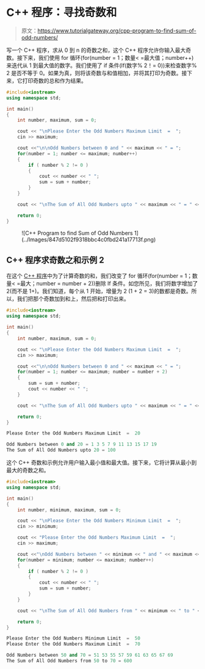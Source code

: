# C++ 程序：寻找奇数和

> 原文：<https://www.tutorialgateway.org/cpp-program-to-find-sum-of-odd-numbers/>

写一个 C++ 程序，求从 0 到 n 的奇数之和，这个 C++ 程序允许你输入最大奇数。接下来，我们使用 for 循环(for(number = 1；数量< =最大值；number++)来迭代从 1 到最大值的数字。我们使用了 if 条件(If(数字% 2！= 0))来检查数字% 2 是否不等于 0。如果为真，则将该奇数与和值相加，并将其打印为奇数。接下来，它打印奇数的总和作为结果。

```cpp
#include<iostream>
using namespace std;

int main()
{
	int number, maximum, sum = 0;

	cout << "\nPlease Enter the Odd Numbers Maximum Limit  =  ";
	cin >> maximum;	

	cout <<"\n\nOdd Numbers between 0 and " << maximum << " = ";
	for(number = 1; number <= maximum; number++)
	{
  		if ( number % 2 != 0 ) 
		{
  			cout << number << " ";
			sum = sum + number;
		}
	}

	cout << "\nThe Sum of All Odd Numbers upto " << maximum << " = " << sum;

 	return 0;
}
```

<figure class="wp-block-image size-large">![C++ Program to find Sum of Odd Numbers 1](../Images/847d5102f9318bbc4c0fbd241a17713f.png)</figure>

## C++ 程序求奇数之和示例 2

在这个 [C++ 程序](https://www.tutorialgateway.org/cpp-programs/)中为了计算奇数的和，我们改变了 for 循环(for(number = 1；数量< =最大；number = number + 2))删除 If 条件。如您所见，我们将数字增加了 2(而不是 1+)。我们知道，每个从 1 开始，增量为 2 (1 + 2 = 3)的数都是奇数。所以，我们把那个奇数加到和上，然后把和打印出来。

```cpp
#include<iostream>
using namespace std;

int main()
{
	int number, maximum, sum = 0;

	cout << "\nPlease Enter the Odd Numbers Maximum Limit  =  ";
	cin >> maximum;	

	cout <<"\n\nOdd Numbers between 0 and " << maximum << " = ";
	for(number = 1; number <= maximum; number = number + 2)
	{
		sum = sum + number;
		cout << number << " ";
	}

	cout << "\nThe Sum of All Odd Numbers upto " << maximum << " = " << sum;

 	return 0;
}
```

```cpp
Please Enter the Odd Numbers Maximum Limit  =  20

Odd Numbers between 0 and 20 = 1 3 5 7 9 11 13 15 17 19 
The Sum of All Odd Numbers upto 20 = 100
```

这个 C++ 奇数和示例允许用户输入最小值和最大值。接下来，它将计算从最小到最大的奇数之和。

```cpp
#include<iostream>
using namespace std;

int main()
{
	int number, minimum, maximum, sum = 0;

	cout << "\nPlease Enter the Odd Numbers Minimum Limit  =  ";
	cin >> minimum;	

	cout << "Please Enter the Odd Numbers Maximum Limit  =  ";
	cin >> maximum;	

	cout <<"\nOdd Numbers between " << minimum << " and " << maximum << " = ";
	for(number = minimum; number <= maximum; number++)
	{
  		if ( number % 2 != 0 ) 
		{
  			cout << number << " ";
			sum = sum + number;
		}
	}

	cout << "\nThe Sum of All Odd Numbers from " << minimum << " to " << maximum << " = " << sum;

 	return 0;
}
```

```cpp
Please Enter the Odd Numbers Minimum Limit  =  50
Please Enter the Odd Numbers Maximum Limit  =  70

Odd Numbers between 50 and 70 = 51 53 55 57 59 61 63 65 67 69 
The Sum of All Odd Numbers from 50 to 70 = 600
```
